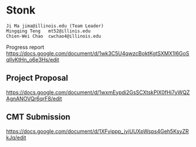 # Stonk

```
Ji Ma jima@illinois.edu (Team Leader)
Mingqing Teng 	mt52@illinis.edu
Chien-Wei Chao	cwchao4@illinois.edu
```
Progress report
https://docs.google.com/document/d/1wk3C5U4qwzcBoktKgtSXMX1l6GoSqllvKtHn_o6e3Hs/edit

## Project Proposal 
https://docs.google.com/document/d/1wxmEypdi2GsSCXtskPlX0fHi7yWQZAgnANOVQr6qrF8/edit

## CMT Submission
https://docs.google.com/document/d/1XFvippp_jyiUUXpWsps4Geh5KsyZRkJq/edit
